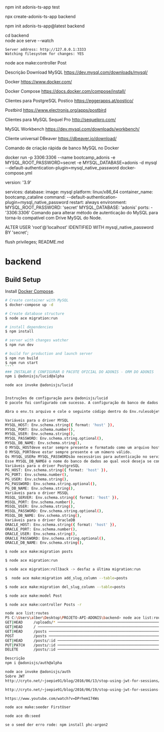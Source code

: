 npm init adonis-ts-app test

npx create-adonis-ts-app backend


npm init adonis-ts-app@latest backend

cd backend                                 
node ace serve --watch                     
                                                 

                                                 
    Server address: http://127.0.0.1:3333        
    Watching filesystem for changes: YES         

node ace make:controller Post

Descrição
Download MySQL
https://dev.mysql.com/downloads/mysql/

Docker
https://www.docker.com/

Docker Compose
https://docs.docker.com/compose/install/

Clientes para PostgreSQL
Postico
https://eggerapps.at/postico/

Postbird
https://www.electronjs.org/apps/postbird

Clientes para MySQL
Sequel Pro
http://sequelpro.com/

MySQL Workbench
https://dev.mysql.com/downloads/workbench/

Cliente universal
DBeaver
https://dbeaver.io/download/

Comando de criação rápida de banco MySQL no Docker

docker run -p 3306:3306 --name bootcamp_adonis -e MYSQL_ROOT_PASSWORD=secret -e MYSQL_DATABASE=adonis -d mysql --default-authentication-plugin=mysql_native_password
docker-compose.yml

version: '3.9'

services:
  database:
    image: mysql
    platform: linux/x86_64
    container_name: bootcamp_cataline
    command: --default-authentication-plugin=mysql_native_password
    restart: always
    environment:
      MYSQL_ROOT_PASSWORD: 'secret'
      MYSQL_DATABASE: 'adonis'
    ports:
      - '3306:3306'
Comando para alterar método de autenticação do MySQL para torna-lo compatível com Drive MySQL do Node.

ALTER USER 'root'@'localhost' IDENTIFIED WITH mysql_native_password BY 'secret';

flush privileges;
README.md

# backend

## Build Setup

Install [Docker Compose](https://docs.docker.com/compose/install/).

```bash
# Create container with MySQL
$ docker-compose up -d

# Create database structure
$ node ace migration:run

# install dependencies
$ npm install

# server with changes watcher
$ npm run dev

# build for production and launch server
$ npm run build
$ npm run start
```´
### INSTALAR E CONFIGURAR O PACOTE OFICIAL DO ADONIS - ORM DO ADONIS 
npm i @adonisjs/lucid@alpha  

node ace invoke @adonisjs/lucid


Instruções de configuração para @adonisjs/lucid
O pacote foi configurado com sucesso. A configuração do banco de dados armazenada no config/database.tsarquivo depende das seguintes variáveis ​​de ambiente e, portanto, recomendamos validá-las.

Abra o env.ts arquivo e cole o seguinte código dentro do Env.rulesobjeto.

Variáveis ​​para o driver MYSQL
MYSQL_HOST: Env.schema.string({ format: 'host' }),
MYSQL_PORT: Env.schema.number(),
MYSQL_USER: Env.schema.string(),
MYSQL_PASSWORD: Env.schema.string.optional(),
MYSQL_DB_NAME: Env.schema.string(),
O MYSQL_HOSTdeve estar sempre presente e formatado como um arquivo host.
O MYSQL_PORTdeve estar sempre presente e um número válido.
Os MYSQL_USERe MYSQL_PASSWORDsão necessários para autenticação no servidor de banco de dados. A senha está marcada como opcional, pois muitos servidores de banco de dados locais estão configurados para funcionar sem senhas.
Esse MYSQL_DB_NAMEé o nome do banco de dados ao qual você deseja se conectar.
Variáveis ​​para o driver PostgreSQL
PG_HOST: Env.schema.string({ format: 'host' }),
PG_PORT: Env.schema.number(),
PG_USER: Env.schema.string(),
PG_PASSWORD: Env.schema.string.optional(),
PG_DB_NAME: Env.schema.string(),
Variáveis ​​para o driver MSSQL
MSSQL_SERVER: Env.schema.string({ format: 'host' }),
MSSQL_PORT: Env.schema.number(),
MSSQL_USER: Env.schema.string(),
MSSQL_PASSWORD: Env.schema.string.optional(),
MSSQL_DB_NAME: Env.schema.string(),
Variáveis ​​para o driver OracleDB
ORACLE_HOST: Env.schema.string({ format: 'host' }),
ORACLE_PORT: Env.schema.number(),
ORACLE_USER: Env.schema.string(),
ORACLE_PASSWORD: Env.schema.string.optional(),
ORACLE_DB_NAME: Env.schema.string(),

$ node ace make:migration posts 

$ node ace migration:run

$ node ace migration:rollback -> desfaz a última migration:run

$  node ace make:migration add_slug_column --table=posts

$ node ace make:migration del_slug_column --table=posts

$ node ace make:model Post

$ node ace make:controller Posts -r

node ace list:routes
PS C:\Users\alber\Desktop\PROJETO-API-ADONIS\backend> node ace list:routes
GET|HEAD     /uploads/* ───────────────────────────────────────────────────────────────── drive.local.serve › Closure
GET|HEAD     / ────────────────────────────────────────────────────────────────────────────────────────────── Closure
GET|HEAD     /posts ───────────────────────────────────────────────────────────── posts.index › PostsController.index
POST         /posts ───────────────────────────────────────────────────────────── posts.store › PostsController.store
GET|HEAD     /posts/:id ─────────────────────────────────────────────────────────── posts.show › PostsController.show
PUT|PATCH    /posts/:id ─────────────────────────────────────────────────────── posts.update › PostsController.update
DELETE       /posts/:id ───────────────────────────────────────────────────── posts.destroy › PostsController.destroy

Descrição
npm i @adonisjs/auth@alpha

node ace invoke @adonisjs/auth
Sobre JWT
http://cryto.net/~joepie91/blog/2016/06/13/stop-using-jwt-for-sessions/

http://cryto.net/~joepie91/blog/2016/06/19/stop-using-jwt-for-sessions-part-2-why-your-solution-doesnt-work/

https://www.youtube.com/watch?v=DPrhem174Ws

node ace make:seeder FirstUser

node ace db:seed

se o seed der erro rode: npm install phc-argon2


